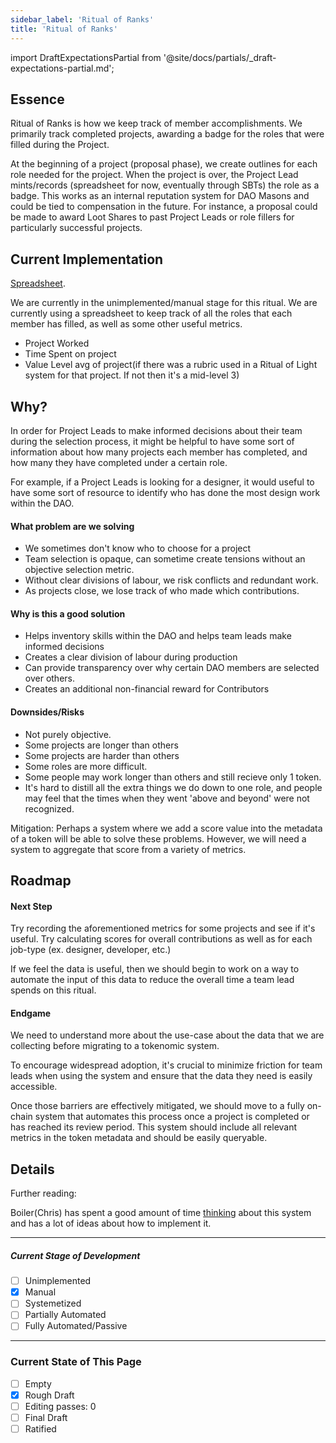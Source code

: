 ```yaml
---
sidebar_label: 'Ritual of Ranks'
title: 'Ritual of Ranks'
---
```


import DraftExpectationsPartial from '@site/docs/partials/\_draft-expectations-partial.md';

<DraftExpectationsPartial />

## Essence

Ritual of Ranks is how we keep track of member accomplishments. We primarily track completed projects, awarding a badge for the roles that were filled during the Project.

At the beginning of a project (proposal phase), we create outlines for each role needed for the project. When the project is over, the Project Lead mints/records (spreadsheet for now, eventually through SBTs) the role as a badge. This works as an internal reputation system for DAO Masons and could be tied to compensation in the future. For instance, a proposal could be made to award Loot Shares to past Project Leads or role fillers for particularly successful projects.

## Current Implementation

[Spreadsheet](https://docs.google.com/spreadsheets/d/1dOYDqJTV5oJSYJo64eZbIqWJFmTqWHtDQcHmz-31DOU/edit?usp=sharing).

We are currently in the unimplemented/manual stage for this ritual. We are currently using a spreadsheet to keep track of all the roles that each member has filled, as well as some other useful metrics.

- Project Worked
- Time Spent on project
- Value Level avg of project(if there was a rubric used in a Ritual of Light system for that project. If not then it's a mid-level 3)

## Why?

In order for Project Leads to make informed decisions about their team during the selection process, it might be helpful to have some sort of information about how many projects each member has completed, and how many they have completed under a certain role.

For example, if a Project Leads is looking for a designer, it would useful to have some sort of resource to identify who has done the most design work within the DAO.

#### What problem are we solving

- We sometimes don't know who to choose for a project
- Team selection is opaque, can sometime create tensions without an objective selection metric.
- Without clear divisions of labour, we risk conflicts and redundant work.
- As projects close, we lose track of who made which contributions.

#### Why is this a good solution

- Helps inventory skills within the DAO and helps team leads make informed decisions
- Creates a clear division of labour during production
- Can provide transparency over why certain DAO members are selected over others.
- Creates an additional non-financial reward for Contributors

#### Downsides/Risks

- Not purely objective.
- Some projects are longer than others
- Some projects are harder than others
- Some roles are more difficult.
- Some people may work longer than others and still recieve only 1 token.
- It's hard to distill all the extra things we do down to one role, and people may feel that the times when they went 'above and beyond' were not recognized.

Mitigation: Perhaps a system where we add a score value into the metadata of a token will be able to solve these problems. However, we will need a system to aggregate that score from a variety of metrics.

## Roadmap

#### Next Step

Try recording the aforementioned metrics for some projects and see if it's useful. Try calculating scores for overall contributions as well as for each job-type (ex. designer, developer, etc.)

If we feel the data is useful, then we should begin to work on a way to automate the input of this data to reduce the overall time a team lead spends on this ritual.

#### Endgame

We need to understand more about the use-case about the data that we are collecting before migrating to a tokenomic system.

To encourage widespread adoption, it's crucial to minimize friction for team leads when using the system and ensure that the data they need is easily accessible.

Once those barriers are effectively mitigated, we should move to a fully on-chain system that automates this process once a project is completed or has reached its review period. This system should include all relevant metrics in the token metadata and should be easily queryable.

## Details

Further reading:

Boiler(Chris) has spent a good amount of time [thinking](https://hackmd.io/@DAOMasons/H1oqJ3oqj) about this system and has a lot of ideas about how to implement it.

---

##### Current Stage of Development

- [ ] Unimplemented
- [x] Manual
- [ ] Systemetized
- [ ] Partially Automated
- [ ] Fully Automated/Passive

---

### Current State of This Page

- [ ] Empty
- [x] Rough Draft
- [ ] Editing passes: 0
- [ ] Final Draft
- [ ] Ratified
